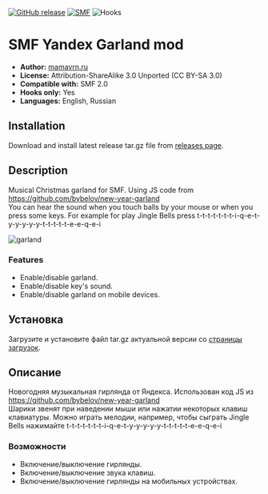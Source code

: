 [![GitHub release](https://img.shields.io/github/release/realdigger/SMF-Yandex-Garland.svg)]()
[![SMF](https://img.shields.io/badge/SMF-2.0-blue.svg?style==flat)](https://simplemachines.org)
![Hooks](https://img.shields.io/badge/hooks%20only-✓-blue.svg?style==flat)

# SMF Yandex Garland mod  
* **Author:** [mamavrn.ru](http://mamavrn.ru)
* **License:** Attribution-ShareAlike 3.0 Unported (CC BY-SA 3.0)
* **Compatible with:** SMF 2.0
* **Hooks only:** Yes
* **Languages:** English, Russian

## Installation  
Download and install latest release tar.gz file from [releases page](https://github.com/realdigger/SMF-Yandex-Garland/releases).

## Description
Musical Christmas garland for SMF. Using JS code from https://github.com/bybelov/new-year-garland  
You can hear the sound when you touch balls by your mouse or when you press some keys. For example for play Jingle Bells press t-t-t-t-t-t-t-i-q-e-t-y-y-y-y-y-t-t-t-t-t-e-e-q-e-i

![garland](https://user-images.githubusercontent.com/1187218/34391087-2fef9d66-eb5d-11e7-919b-92bc923bcd18.png)

### Features
* Enable/disable garland.
* Enable/disable key's sound.
* Enable/disable garland on mobile devices.

## Установка    
Загрузите и установите файл tar.gz актуальной версии со [страницы загрузок](https://github.com/realdigger/SMF-Yandex-Garland/releases).

## Описание
Новогодняя музыкальная гирлянда от Яндекса. Использован код JS из https://github.com/bybelov/new-year-garland  
Шарики звенят при наведении мыши или нажатии некоторых клавиш клавиатуры. Можно играть мелодии, например, чтобы сыграть Jingle Bells нажимайте t-t-t-t-t-t-t-i-q-e-t-y-y-y-y-y-t-t-t-t-t-e-e-q-e-i

### Возможности
* Включение/выключение гирлянды.
* Включение/выключение звука клавиш.
* Включение/выключение гирлянды на мобильных устройствах.
